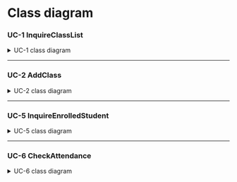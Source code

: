 # Class diagram

### UC-1 InquireClassList

<details>
<summary>UC-1 class diagram</summary>
</br>

![Teacher-UC1-ClassDiagram](https://user-images.githubusercontent.com/76427521/118296784-4ff17980-b518-11eb-9ea0-2046e23e1aff.PNG)

</details>

---

### UC-2 AddClass

<details>
<summary>UC-2 class diagram</summary>
</br>

![Teacher Diagrams-ClassDiagram UC-2](https://user-images.githubusercontent.com/11364584/118251897-1e11f000-b4e3-11eb-953d-99537aecdaed.jpg)

</details>

---

### UC-5 InquireEnrolledStudent

<details>
<summary>UC-5 class diagram</summary>
</br>

</details>

---

### UC-6 CheckAttendance

<details>
<summary>UC-6 class diagram</summary>
</br>

![Teacher Diagrams-ClassDiagram UC-6](https://user-images.githubusercontent.com/11364584/118251920-24a06780-b4e3-11eb-8820-e7edce8506b7.jpg)

</details>
